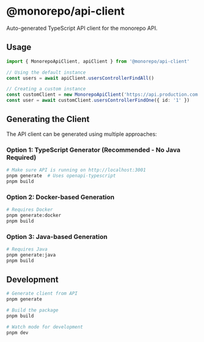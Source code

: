 # @monorepo/api-client

Auto-generated TypeScript API client for the monorepo API.

## Usage

```typescript
import { MonorepoApiClient, apiClient } from '@monorepo/api-client'

// Using the default instance
const users = await apiClient.usersControllerFindAll()

// Creating a custom instance
const customClient = new MonorepoApiClient('https://api.production.com')
const user = await customClient.usersControllerFindOne({ id: '1' })
```

## Generating the Client

The API client can be generated using multiple approaches:

### Option 1: TypeScript Generator (Recommended - No Java Required)
```bash
# Make sure API is running on http://localhost:3001
pnpm generate  # Uses openapi-typescript
pnpm build
```

### Option 2: Docker-based Generation
```bash
# Requires Docker
pnpm generate:docker
pnpm build
```

### Option 3: Java-based Generation
```bash
# Requires Java
pnpm generate:java
pnpm build
```

## Development

```bash
# Generate client from API
pnpm generate

# Build the package
pnpm build

# Watch mode for development
pnpm dev
``` 